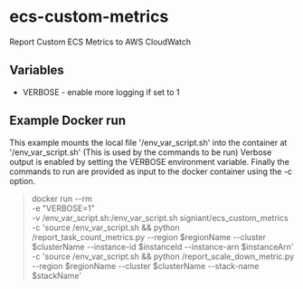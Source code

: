 # ecs-custom-metrics
Report Custom ECS Metrics to AWS CloudWatch

## Variables

- VERBOSE - enable more logging if set to 1

## Example Docker run

This example mounts the local file '/env_var_script.sh' into the container at '/env_var_script.sh' (This is used
by the commands to be run) Verbose output is enabled by setting the VERBOSE environment variable. Finally
the commands to run are provided as input to the docker container using the -c option.

>docker run --rm \
> -e "VERBOSE=1" \
> -v /env_var_script.sh:/env_var_script.sh signiant/ecs_custom_metrics \
> -c 'source /env_var_script.sh && python /report_task_count_metrics.py --region $regionName --cluster $clusterName --instance-id $instanceId --instance-arn $instanceArn' \
> -c 'source /env_var_script.sh && python /report_scale_down_metric.py --region $regionName --cluster $clusterName --stack-name $stackName'
